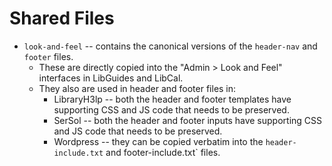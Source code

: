 # Shared Files

- `look-and-feel` -- contains the canonical versions of the `header-nav` and `footer` files. 
  - These are directly copied into the "Admin > Look and Feel" interfaces in LibGuides and LibCal. 
  - They also are used in header and footer files in: 
    - LibraryH3lp -- both the header and footer templates have supporting CSS and JS code that needs to be preserved.
    - SerSol -- both the header and footer inputs have supporting CSS and JS code that needs to be preserved.
    - Wordpress -- they can be copied verbatim into the `header-include.txt` and footer-include.txt` files. 
